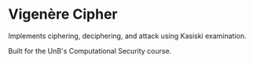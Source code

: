 # Vigenère Cipher
Implements ciphering, deciphering, and attack using Kasiski examination.

Built for the UnB's Computational Security course.
